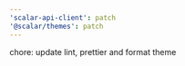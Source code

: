 ```yaml
---
'scalar-api-client': patch
'@scalar/themes': patch
---
```


chore: update lint, prettier and format theme
